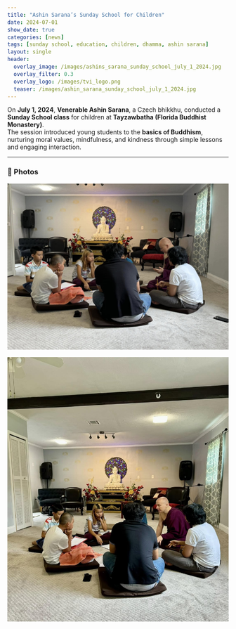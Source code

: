 ```yaml
---
title: "Ashin Sarana’s Sunday School for Children"
date: 2024-07-01
show_date: true
categories: [news]
tags: [sunday school, education, children, dhamma, ashin sarana]
layout: single
header:
  overlay_image: /images/ashins_sarana_sunday_school_july_1_2024.jpg
  overlay_filter: 0.3
  overlay_logo: /images/tvi_logo.png
  teaser: /images/ashin_sarana_sunday_school_july_1_2024.jpg
---
```


On **July 1, 2024**, **Venerable Ashin Sarana**, a Czech bhikkhu, conducted a **Sunday School class** for children at **Tayzawbatha (Florida Buddhist Monastery)**.  
The session introduced young students to the **basics of Buddhism**, nurturing moral values, mindfulness, and kindness through simple lessons and engaging interaction.

---

### 📸 Photos

<p align="center">
  <img src="/images/ashin_sarana_sunday_school_july_1_2024.jpg" alt="Ashin Sarana teaching children - Sunday School 2">
<p align="center">

  <img src="/images/ashin_sarana_sunday_school_july_1_2024_2.jpg" alt="Ashin Sarana teaching children - Sunday School 2">
